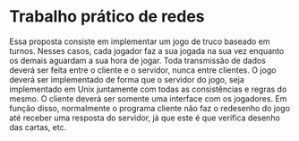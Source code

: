 # Trabalho prático de redes
Essa proposta consiste em implementar um jogo de truco baseado em turnos. Nesses casos, cada
jogador faz a sua jogada na sua vez enquanto os demais aguardam a sua hora de jogar. Toda
transmissão de dados deverá ser feita entre o cliente e o servidor, nunca entre clientes. O jogo
deverá ser implementado de forma que o servidor do jogo, seja implementado em Unix juntamente
com todas as consistências e regras do mesmo. O cliente deverá ser somente uma interface com
os jogadores. Em função disso, normalmente o programa cliente não faz o redesenho do jogo até
receber uma resposta do servidor, já que este é que verifica desenho das cartas, etc.
